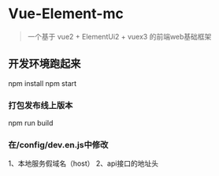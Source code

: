 # Vue-Element-mc

> 一个基于 vue2 + ElementUi2 + vuex3 的前端web基础框架

## 开发环境跑起来
npm install
npm start

### 打包发布线上版本
npm run build

### 在/config/dev.en.js中修改
1、本地服务假域名（host）
2、api接口的地址头